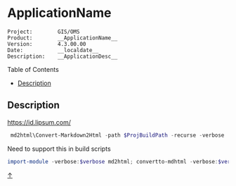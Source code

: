 # __ApplicationName__ <!-- omit in toc --> #

~~~text
Project:        GIS/OMS
Product:        __ApplicationName__
Version:        4.3.00.00
Date:           __localdate__
Description:    __ApplicationDesc__
~~~

<a name="TOC"></a>

Table of Contents

- [Description](#description)

## Description ##

<https://id.lipsum.com/>

~~~powershell
 md2html\Convert-Markdown2Html -path $ProjBuildPath -recurse -verbose
~~~


Need to support this in build scripts
~~~powershell
import-module -verbose:$verbose md2html; convertto-mdhtml -verbose:$verbose  -recurse
~~~

[&uarr;](#TOC)